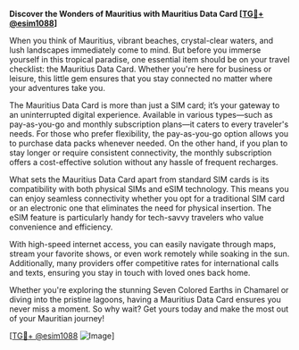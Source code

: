 **Discover the Wonders of Mauritius with Mauritius Data Card [[TG💪+ @esim1088](https://t.me/s/esim1088)]**

When you think of Mauritius, vibrant beaches, crystal-clear waters, and lush landscapes immediately come to mind. But before you immerse yourself in this tropical paradise, one essential item should be on your travel checklist: the Mauritius Data Card. Whether you're here for business or leisure, this little gem ensures that you stay connected no matter where your adventures take you.

The Mauritius Data Card is more than just a SIM card; it’s your gateway to an uninterrupted digital experience. Available in various types—such as pay-as-you-go and monthly subscription plans—it caters to every traveler's needs. For those who prefer flexibility, the pay-as-you-go option allows you to purchase data packs whenever needed. On the other hand, if you plan to stay longer or require consistent connectivity, the monthly subscription offers a cost-effective solution without any hassle of frequent recharges.

What sets the Mauritius Data Card apart from standard SIM cards is its compatibility with both physical SIMs and eSIM technology. This means you can enjoy seamless connectivity whether you opt for a traditional SIM card or an electronic one that eliminates the need for physical insertion. The eSIM feature is particularly handy for tech-savvy travelers who value convenience and efficiency.

With high-speed internet access, you can easily navigate through maps, stream your favorite shows, or even work remotely while soaking in the sun. Additionally, many providers offer competitive rates for international calls and texts, ensuring you stay in touch with loved ones back home.

Whether you're exploring the stunning Seven Colored Earths in Chamarel or diving into the pristine lagoons, having a Mauritius Data Card ensures you never miss a moment. So why wait? Get yours today and make the most out of your Mauritian journey!

[[TG💪+ @esim1088](https://t.me/s/esim1088) ![Image](https://i.postimg.cc/Y0z9fWf4/image.png)]